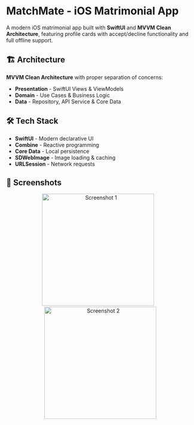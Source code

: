 # MatchMate - iOS Matrimonial App

A modern iOS matrimonial app built with **SwiftUI** and **MVVM Clean Architecture**, featuring profile cards with accept/decline functionality and full offline support.

## 🏗️ Architecture

**MVVM Clean Architecture** with proper separation of concerns:

- **Presentation** - SwiftUI Views & ViewModels
- **Domain** - Use Cases & Business Logic  
- **Data** - Repository, API Service & Core Data

## 🛠️ Tech Stack

- **SwiftUI** - Modern declarative UI
- **Combine** - Reactive programming
- **Core Data** - Local persistence
- **SDWebImage** - Image loading & caching
- **URLSession** - Network requests

## 📱 Screenshots
<p align="center">
  <img src="https://github.com/user-attachments/assets/5c065c23-8e1d-41d9-b890-cefa1b6c56e6" alt="Screenshot 1" width="300"/>
  &nbsp;&nbsp;
  <img src="https://github.com/user-attachments/assets/a8abaf8b-e8ab-441e-8854-907afa556a53" alt="Screenshot 2" width="300"/>
</p>
